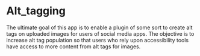 # Alt_tagging
The ultimate goal of this app is to enable a plugin of some sort to create alt tags on uploaded images for users of social media apps. 
The objective is to increase alt tag population so that users who rely upon accessibility tools have access to more content from alt tags for images.

